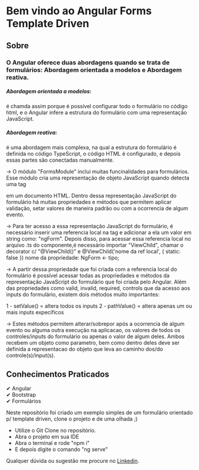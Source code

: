 

# Bem vindo ao Angular Forms Template Driven

## Sobre

### O Angular oferece duas abordagens quando se trata de formulários: Abordagem orientada a modelos e Abordagem reativa.

<h5>Abordagem orientada a modelos:</h5> é chamda assim porque é possível configurar todo o formulário no código html, e o 
Angular infere a estrutura do formulário com uma representação JavaScript.

<h5>Abordagem reativa:</h5> é uma abordagem mais complexa, na qual a estrutura do formulário é definida no código TypeScript,
o código HTML é configurado, e depois essas partes são conectadas manualmente.

-> O módulo "FormsModule" inclui muitas funcinalidades para formulários. Esse módulo cria uma representação de objeto JavaScript quando detecta uma tag <form> em um documento HTML. Dentro dessa representação JavaScript do formulário há muitas propriedades e métodos que permitem aplicar validação, setar valores de maneira padrão ou com a ocorrencia de algum evento.

-> Para ter acesso a essa representação JavaScript do formulário, é necessário inserir uma referencia local na tag <form>
e adicionar a ela um valor em string como: "ngForm". Depois disso, para acessar essa referencia local no arquivo .ts do componente,é necessário importar "ViewChild", chamar o decorator c/ "@ViewChild()" e   @ViewChild('nome da ref local', { static: false }) nome da propriedade: NgForm <- tipo;

-> A partir dessa propriedade que foi criada com a referencia local do formulário é possível acessar todas as propriedades e 
métodos da representação JavaScript do formulário que foi criada pelo Angular. Além das propriedades como valid, invalid, required, controls que da acesso aos inputs do formulário, existem dois métodos muito importantes:

1 - setValue() = altera todos os inputs
2 - pathValue() = altera apenas um ou mais inputs expecíficos

-> Estes métodos permitem alterar/sobrepor após a ocorrencia de algum evento ou alguma outra execução na aplicacao, os valores
de todos os controles/inputs do formulário ou apenas o valor de algum deles. Ambos recebem um objeto como parametro, bem como dentro deles deve ser definida a representacao do objeto que leva ao caminho dos/do controle(s)/input(s).

## Conhecimentos Praticados

✔ Angular <br>
✔ Bootstrap <br>
✔ Formulários <br>

Neste repositório foi criado um exemplo simples de um formulário orientado p/ template driven, clone o projeto e de uma olhada ;)

- Utilize o Git Clone no repositório.
- Abra o projeto em sua IDE
- Abra o terminal e rode "npm i"
- E depois digite o comando "ng serve"

Qualquer dúvida ou sugestão me procure no <a href='www.linkedin.com/in/cibelemartinssss'>Linkedin</a>.
